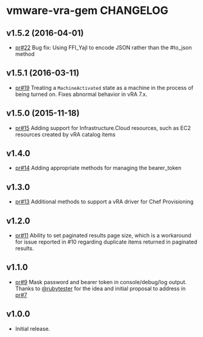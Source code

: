 # vmware-vra-gem CHANGELOG

## v1.5.2 (2016-04-01)
* [pr#22](https://github.com/chef-partners/vmware-vra-gem/pull/22) Bug fix: Using FFI_Yajl to encode JSON rather than the #to_json method

## v1.5.1 (2016-03-11)
* [pr#19](https://github.com/chef-partners/vmware-vra-gem/pull/19) Treating a `MachineActivated` state as a machine in the process of being turned on. Fixes abnormal behavior in vRA 7.x.

## v1.5.0 (2015-11-18)
* [pr#15](https://github.com/chef-partners/vmware-vra-gem/pull/15) Adding support for Infrastructure.Cloud resources, such as EC2 resources created by vRA catalog items

## v1.4.0
* [pr#14](https://github.com/chef-partners/vmware-vra-gem/pull/14) Adding appropriate methods for managing the bearer_token

## v1.3.0
* [pr#13](https://github.com/chef-partners/vmware-vra-gem/pull/13) Additional methods to support a vRA driver for Chef Provisioning

## v1.2.0
* [pr#11](https://github.com/chef-partners/vmware-vra-gem/pull/11) Ability to set paginated results page size, which is a workaround for issue reported in #10 regarding duplicate items returned in paginated results.

## v1.1.0
* [pr#9](https://github.com/chef-partners/vmware-vra-gem/pull/9) Mask password and bearer token in console/debug/log output. 
  Thanks to [@rubytester](https://github.com/rubytester) for the idea and initial proposal to address in [pr#7](https://github.com/chef-partners/vmware-vra-gem/pull/7)

## v1.0.0
* Initial release.
